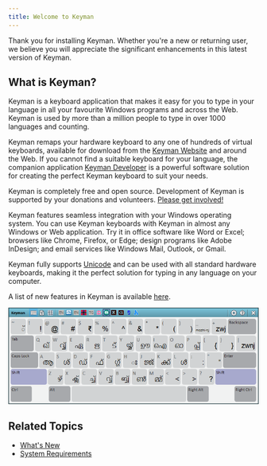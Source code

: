 ```yaml
---
title: Welcome to Keyman
---
```


Thank you for installing Keyman. Whether you're a new or returning user,
we believe you will appreciate the significant enhancements in this
latest version of Keyman.

## What is Keyman?

Keyman is a keyboard application that makes it easy for you to type in
your language in all your favourite Windows programs and across the Web.
Keyman is used by more than a million people to type in over 1000
languages and counting.

Keyman remaps your hardware keyboard to any one of hundreds of virtual
keyboards, available for download from the
[Keyman Website](https://keyman.com/keyboards) and around the Web. If
you cannot find a suitable keyboard for your language, the companion
application [Keyman Developer](https://keyman.com/developer/) is a
powerful software solution for creating the perfect Keyman keyboard to
suit your needs.

Keyman is completely free and open source. Development of Keyman is
supported by your donations and volunteers.
[Please get involved!](https://keyman.com/about/get-involved)

Keyman features seamless integration with your Windows operating system.
You can use Keyman keyboards with Keyman in almost any Windows or
Web application. Try it in office software like Word or Excel; browsers
like Chrome, Firefox, or Edge; design programs like Adobe InDesign; and
email services like Windows Mail, Outlook, or Gmail.

Keyman fully supports [Unicode](https://www.unicode.org/) and can be
used with all standard hardware keyboards, making it the perfect
solution for typing in any language on your computer.

A list of new features in Keyman is available [here](whatsnew).

![](../desktop_images/osk_keyboard.png)

## Related Topics

-   [What's New](whatsnew)
-   [System Requirements](requirements)
